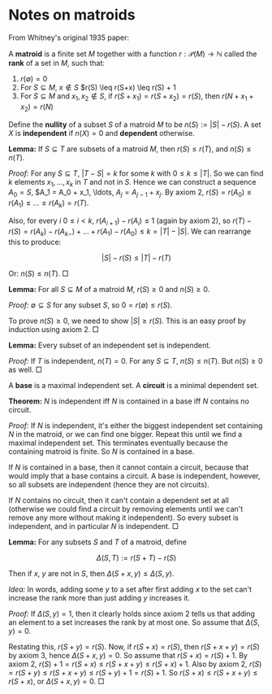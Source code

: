 # Notes on matroids

From Whitney's original 1935 paper:

A **matroid** is a finite set $M$ together with a function $r: \mathcal{P}(M) \rightarrow \mathbb{N}$ called the **rank** of a set in $M$, such that:

1. $r(\emptyset) = 0$
2. For $S \subseteq M$, $x \notin S$ $r(S) \leq r(S+x) \leq r(S) + 1
3. For $S \subseteq M$ and $x_1, x_2 \notin S$, if $r(S+x_1) = r(S+x_2) = r(S)$, then $r(N+x_1+x_2) = r(N)$

Define the **nullity** of a subset $S$ of a matroid $M$ to be $n(S) := |S| - r(S)$. A set $X$ is **independent** if $n(X) = 0$ and **dependent** otherwise.

**Lemma:** If $S \subseteq T$ are subsets of a matroid $M$, then $r(S) \leq r(T)$, and $n(S) \leq n(T)$.

*Proof:* For any $S \subseteq T$, $|T - S| = k$ for some $k$ with $0 \leq k \leq |T|$. So we can find $k$ elements $x_1, \ldots, x_k$ in $T$ and not in $S$. Hence we can construct a sequence $A_0 = S$, $A_1 = A_0 + x_1, \ldots, $A_j = A_{j-1} + x_j$. By axiom 2, $r(S) = r(A_0) \leq r(A_1) \leq \ldots \leq r(A_k) = r(T)$.

Also, for every $i$ $0 \leq i < k$, $r(A_{i+1}) - r(A_i) \leq 1$ (again by axiom 2), so $r(T) - r(S) = r(A_k) - r(A_{k-}) + \ldots + r(A_1) - r(A_0) \leq k = |T| - |S|$. We can rearrange this to produce:

$$|S| - r(S) \leq |T| - r(T)$$

Or: $n(S) \leq n(T)$. $\Box$

**Lemma:** For all $S \subseteq M$ of a matroid $M$, $r(S) \geq 0$ and $n(S) \geq 0$.

*Proof:* $\emptyset \subseteq S$ for any subset $S$, so $0 = r(\emptyset) \leq r(S)$.

To prove $n(S) \geq 0$, we need to show $|S| \geq r(S)$. This is an easy proof by induction using axiom 2. $\Box$ 

**Lemma:** Every subset of an independent set is independent.

*Proof:* If $T$ is independent, $n(T) = 0$. For any $S \subseteq T$, $n(S) \leq n(T)$. But $n(S) \geq 0$ as well. $\Box$

A **base** is a maximal independent set. A **circuit** is a minimal dependent set.

**Theorem:** $N$ is independent iff $N$ is contained in a base iff $N$ contains no circuit.

*Proof:* If $N$ is independent, it's either the biggest independent set containing $N$ in the matroid, or we can find one bigger. Repeat this until we find a maximal independent set. This terminates eventually because the containing matroid is finite. So $N$ is contained in a base.

If $N$ is contained in a base, then it cannot contain a circuit, because that would imply that a base contains a circuit. A base is independent, however, so all subsets are independent (hence they are not circuits).

If $N$ contains no circuit, then it can't contain a dependent set at all (otherwise we could find a circuit by removing elements until we can't remove any more without making it independent). So every subset is independent, and in particular $N$ is independent. $\Box$

**Lemma:** For any subsets $S$ and $T$ of a matroid, define

$$\Delta(S,T) := r(S + T) - r(S)$$

Then if $x$, $y$ are not in $S$, then $\Delta(S + x, y) \leq \Delta(S, y)$.

*Idea:* In words, adding some $y$ to a set after first adding $x$ to the set can't increase the rank more than just adding $y$ increases it.

*Proof:* If $\Delta(S,y) = 1$, then it clearly holds since axiom 2 tells us that adding an element to a set increases the rank by at most one. So assume that $\Delta(S,y) = 0$.

Restating this, $r(S + y) = r(S)$. Now, if $r(S + x) = r(S)$, then $r(S + x + y) = r(S)$ by axiom 3, hence $\Delta(S + x, y) = 0$. So assume that $r(S+x) = r(S) + 1$. By axiom 2, $r(S) + 1 = r(S+x) \leq r(S+x+y) \leq r(S+x) + 1$. Also by axiom 2, $r(S) = r(S+y) \leq r(S+x+y) \leq r(S+y) + 1 = r(S) + 1$. So $r(S+x) \leq r(S+x+y) \leq r(S+x)$, or $\Delta(S+x, y) = 0$. $\Box$
